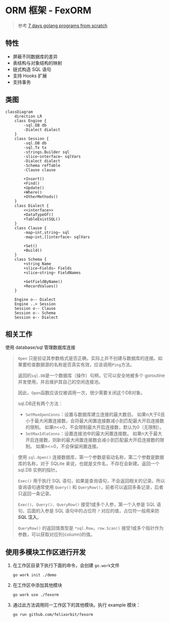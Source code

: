 # ORM 框架 - FexORM

> 参考 [7 days golang programs from scratch](https://github.com/geektutu/7days-golang)

## 特性

- 屏蔽不同数据库的差异
- 表结构与对象结构的映射
- 链式构造 SQL 语句
- 支持 Hooks 扩展
- 支持事务

## 类图

```mermaid
classDiagram
    direction LR
    class Engine {
        -sql.DB db
        -Dialect dialect
    }
    class Session {
        -sql.DB db
        -sql.Tx tx
        -strings.Builder sql
        -slice~interface~ sqlVars
        -Dialect dialect
        -Schema refTable
        -Clause clause
        
        +Insert()
        +Find()
        +Update()
        +Where()
        +OtherMethods()
    }
    class Dialect {
        <<interface>>
        +DataTypeOf()
        +TableExistSQL()
    }
    class Clause {
        -map~int,string~ sql
        -map~int,[]interface~ sqlVars
        
        +Set()
        +Build()
    }
    class Schema {
        +string Name
        +slice~Fields~ Fields
        +slice~string~ FieldNames
        
        +GetFieldByName()
        +RecordValues()
    }

    Engine o-- Dialect
    Engine ..> Session
    Session o-- Clause
    Session o-- Schema
    Session o-- Dialect
```

## 相关工作

使用 database/sql 管理数据库连接
> `Open` 只是验证其参数格式是否正确，实际上并不创建与数据库的连接。如果要检查数据源的名称是否真实有效，应该调用`Ping`方法。
> 
> 返回的`sql.DB`是一个数据库（操作）句柄，它可以安全地被多个 goroutine 并发使用，并且维护其自己的空闲连接池。
> 
> 因此，`Open`函数应该仅被调用一次，很少需要关闭这个DB对象。
> 
> sql.DB还有两个方法：
> - `SetMaxOpenConns`：设置与数据库建立连接的最大数目。 如果n大于0且小于最大闲置连接数，会将最大闲置连接数减小到匹配最大开启连接数的限制。 如果n<=0，不会限制最大开启连接数，默认为0（无限制）。
> - `SetMaxIdleConns`：设置连接池中的最大闲置连接数。 如果n大于最大开启连接数，则新的最大闲置连接数会减小到匹配最大开启连接数的限制。 如果n<=0，不会保留闲置连接。

> 使用 `sql.Open()` 连接数据库，第一个参数是驱动名称，第二个参数是数据库的名称，对于 SQLite 来说，也就是文件名，不存在会新建。返回一个 sql.DB 实例的指针。
> 
> `Exec()` 用于执行 SQL 语句，如果是查询语句，不会返回相关的记录。所以查询语句通常使用 `Query()` 和 `QueryRow()`，前者可以返回多条记录，后者只返回一条记录。
> 
> `Exec()`、`Query()`、`QueryRow()` 接受1或多个入参，第一个入参是 SQL 语句，后面的入参是 SQL 语句中的占位符 `?` 对应的值，占位符一般用来防 **SQL 注入**。
> 
> `QueryRow()` 的返回值类型是 `*sql.Row`，`row.Scan()` 接受1或多个指针作为参数，可以获取对应列(column)的值。


## 使用多模块工作区进行开发

1. 在工作区目录下执行下面的命令，会创建 `go.work`文件
    ```
    go work init ./demo
    ```

2. 在工作区中添加其他模块
    ```
    go work use ./fexorm
    ```

3. 通过此方法调用同一工作区下的其他模块。执行 example 模块：
    ```
    go run github.com/felixorbit/fexorm
    ```